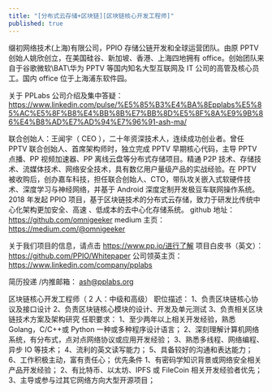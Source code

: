 ```yaml
---
title: "[分布式云存储+区块链][区块链核心开发工程师]"
published: true
---
```


缀初网络技术(上海)有限公司，PPIO 存储公链开发和全球运营团队。由原 PPTV 创始人姚欣创立，在美国硅谷、新加坡、香港、上海四地拥有 office。创始团队来自于谷歌微软\BAT\华为 PPTV 等国内知名大型互联网及 IT 公司的高管及核心员工。国内 office 位于上海浦东软件园。

关于 PPLabs 公司介绍及集中答疑： https://www.linkedin.com/pulse/%E5%85%B3%E4%BA%8Epplabs%E5%85%AC%E5%8F%B8%E4%BB%8B%E7%BB%8D%E5%8F%8A%E9%9B%86%E4%B8%AD%E7%AD%94%E7%96%91-ash-ma/

联合创始人：王闻宇（ CEO ），二十年资深技术人，连续成功创业者。曾任 PPTV 联合创始人、首席架构师时，独立完成 PPTV 早期核心代码，主导 PPTV 点播、PP 视频加速器、PP 离线云盘等分布式存储项目。精通 P2P 技术、存储技术、流媒体技术、网络安全技术，具有数亿用户量级产品的实战经验。在 PPTV 被收购后，创办嘉车科技，担任联合创始人、CTO，带队攻关嵌入式软硬件技术、深度学习与神经网络，并基于 Android 深度定制开发极豆车联网操作系统。2018 年发起 PPIO 项目，基于区块链技术的分布式云存储，致力于研发比传统中心化架构更加安全、高速 、低成本的去中心化存储系统。
github 地址： https://github.com/omnigeeker
medium 主页： https://medium.com/@omnigeeker

关于我们项目的信息，请点击 https://www.pp.io/进行了解
项目白皮书（英文）： https://github.com/PPIO/Whitepaper
公司领英主页： https://www.linkedin.com/company/pplabs

简历投递 /内推邮箱： ash@pplabs.org

区块链核心开发工程师（ 2 人：中级和高级）
职位描述：
1、负责区块链核心协议及接口设计
2、负责区块链核心模块的设计、开发及单元测试
3、负责相关区块链技术方案及架构研究
任职要求：
1、至少两年以上相关开发经验，熟悉 Golang，C/C++或 Python 一种或多种程序设计语言；
2、深刻理解计算机网络系统，有分布式，点对点网络协议或应用开发经验；
3、熟悉多线程、网络编程、异步 IO 等技术；
4、流利的英文读写能力；
5、具备较好的沟通和表达能力；
6、工作积极主动，富有责任心；
优先条件
1、有密码学知识背景或网络安全相关产品开发经验；
2、有比特币、以太坊、IPFS 或 FileCoin 相关开发经验者优先；
3、主导或参与过其它网络方向大型开源项目；
